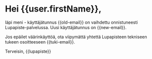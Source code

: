# Hei {{user.firstName}},

l&auml;pi meni - k&auml;ytt&auml;j&auml;tunnus {{old-email}} on vaihdettu onnistuneesti Lupapiste-palvelussa. Uusi k&auml;ytt&auml;j&auml;tunnus on {{new-email}}.

Jos ep&auml;ilet v&auml;&auml;rink&auml;ytt&ouml;&auml;, ota viipym&auml;tt&auml; yhtett&auml; Lupapisteen tekniseen tukeen osoitteeseen {{tuki-email}}.

Terveisin,
{{lupapiste}}